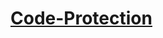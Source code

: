 # [Code-Protection](https://colab.research.google.com/drive/1K4hY5-7gmZXLs09KvA7HhtvRwv3T0zFh?usp=sharing)
